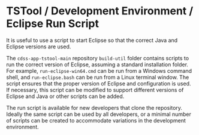 # TSTool / Development Environment / Eclipse Run Script #

It is useful to use a script to start Eclipse so that the correct
Java and Eclipse versions are used.

The `cdss-app-tstool-main` repository `build-util` folder contains scripts to run the correct version of Eclipse,
assuming a standard installation folder.
For example, `run-eclipse-win64.cmd` can be run from a Windows command shell,
and `run-eclipse.bash` can be run from a Linux terminal window.
The script ensures that the proper version of Eclipse and configuration is used.
If necessary, this script can be modified to support different versions of Eclipse and Java or other scripts can be added.

The run script is available for new developers that clone the repository.
Ideally the same script can be used by all developers, or a minimal number of scripts can be created to accommodate 
variations in the development environment.
